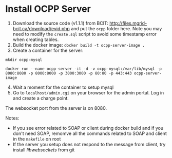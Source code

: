 # Install OCPP Server

1. Download the source code (v1.1.1) from BCIT: http://files.mgrid-bcit.ca/download/evid.php and put the `ocpp` folder here. Note you may need to modify the `create.sql` script to avoid some timestamp error when creating tables.
2. Build the docker image: `docker build -t ocpp-server-image .`
3. Create a container for the server:
```
mkdir ocpp-mysql

docker run --name ocpp-server -it -d -v ocpp-mysql:/var/lib/mysql -p 8080:8080 -p 8000:8000 -p 3000:3000 -p 80:80 -p 443:443 ocpp-server-image
```
4. Wait a moment for the container to setup mysql
5. Go to `localhost/admin.cgi` on your browser for the admin portal. Log in and create a charge point.

The websocket port from the server is on 8080.

Notes:

- If you see error related to SOAP or client during docker build and if you don't need SOAP, remomve all the commands related to SOAP and client in the `makefile` on root
- If the server you setup does not respond to the message from client, try install _libwebsockets_ from git
